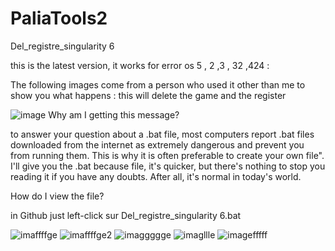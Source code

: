 # PaliaTools2
Del_registre_singularity 6

 this is the latest version, it works for error os 5 , 2 ,3 , 32 ,424 :

 The following images come from a person who used it other than me to show you what happens :
 this will delete the game and the register 

![image](https://github.com/Popolia/PaliaTools2-error-os-5-2-3-32-424-/assets/69745473/d3dbd1fb-0806-43a8-9f94-9908f554264e)
Why am I getting this message?

to answer your question about a .bat file, most computers report .bat files downloaded from the internet as extremely dangerous and prevent you from running them. This is why it is often preferable to create your own file".
I'll give you the .bat because  file, it's quicker, but there's nothing to stop you reading it if you have any doubts. After all, it's normal in today's world.

How do I view the file?

in Github just left-click sur Del_registre_singularity 6.bat

![imaffffge](https://github.com/Popolia/PaliaTools2-error-os-5-2-3-32-424-/assets/69745473/0984521e-852a-46d6-a592-61e91acaa745)
![imaffffge2](https://github.com/Popolia/PaliaTools2-error-os-5-2-3-32-424-/assets/69745473/53918b74-b695-46f9-a746-99bd5d78b2f8)
![imaggggge](https://github.com/Popolia/PaliaTools2-error-os-5-2-3-32-424-/assets/69745473/59e7616b-5cf5-4c90-af36-0e2b1cc9ee96)
![imagllle](https://github.com/Popolia/PaliaTools2-error-os-5-2-3-32-424-/assets/69745473/2eb62f33-18d5-4c9a-b57a-94f9c29fcb5f)
![imagefffff](https://github.com/Popolia/PaliaTools2-error-os-5-2-3-32-424-/assets/69745473/b32aa0d7-6627-434b-ab9f-c41a4e051718)
